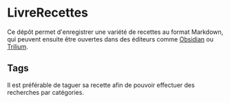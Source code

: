 # LivreRecettes

Ce dépôt permet d'enregistrer une variété de recettes au format Markdown, qui peuvent ensuite être ouvertes dans des éditeurs comme [Obsidian](https://obsidian.md/) ou [Trilium](https://github.com/zadam/trilium). 

## Tags 

Il est préférable de taguer sa recette afin de pouvoir effectuer des recherches par catégories.